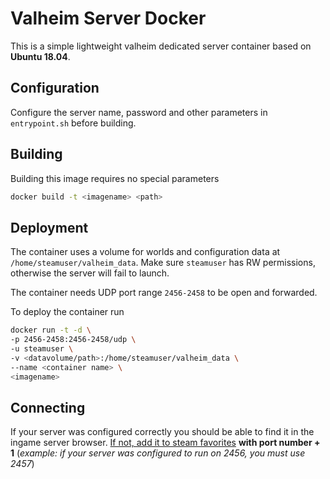 # Valheim Server Docker
This is a simple lightweight valheim dedicated server container based on **Ubuntu 18.04**.

## Configuration
Configure the server name, password and other parameters in `entrypoint.sh` before building.

## Building
Building this image requires no special parameters
```sh
docker build -t <imagename> <path>
```

## Deployment
The container uses a volume for worlds and configuration data at `/home/steamuser/valheim_data`. Make sure `steamuser` has RW permissions, otherwise the server will fail to launch.

The container needs UDP port range `2456-2458` to be open and forwarded.

To deploy the container run
```sh
docker run -t -d \
-p 2456-2458:2456-2458/udp \
-u steamuser \
-v <datavolume/path>:/home/steamuser/valheim_data \
--name <container name> \
<imagename>
```

## Connecting
If your server was configured correctly you should be able to find it in the ingame server browser. [If not, add it to steam favorites](http://survivalservers.com/wiki/index.php?title=Steam_Server_Favorites) **with port number + 1** (*example: if your server was configured to run on 2456, you must use 2457*)